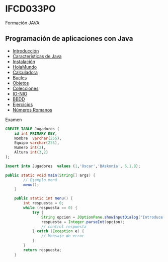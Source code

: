 # IFCD033PO
Formación JAVA

## Programación de aplicaciones con Java

- [Introducción](Introducción/Index.md)
- [Características de Java](Caracteristicas/Index.md)
- [Instalación](Instalación/Index.md)
- [HolaMundo](HolaMundo/Index.md)
- [Calculadora](Calculadora/Index.md)
- [Bucles](Bucles/Index.md)
- [Objetos](Objetos/Index.md)
- [Colecciones](Colecciones//Index.md)
- [IO-NIO](IO-NIO/Index.md)
- [BBDD](bbdd/Index.md)
- [Ejercicios](Ejercicios//Index.md)
- [Números Romanos](numeroRomanos.md)

Examen

````SQL
CREATE TABLE Jugadores (
    id int PRIMARY KEY,
    Nombre  varchar(255),
    Equipo varchar(255),
    Numero int(2),
    Altura int(3,2)
);

Insert into Jugadores  values (1,'Oscar','BAskonia', 5,1.8);
````

````java
public static void main(String[] args) {
		// Ejemplo menú
		menu();
	}

	public static int menu() {
		int respuesta = 0;
		while (respuesta == 0) {
			try {
				String opcion = JOptionPane.showInputDialog("Introduce una opción \n 1- Algo \n 2- Otra cosa");
				respuesta = Integer.parseInt(opcion);
				// control respuesta
			} catch (Exception e) {
				// Mensaje de error
			}
		}
		return respuesta;
	}

````
